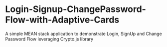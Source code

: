 # Login-Signup-ChangePassword-Flow-with-Adaptive-Cards
A simple MEAN stack application to demonstrate Login, SignUp and Change Password Flow leveraging Crypto.js library 
